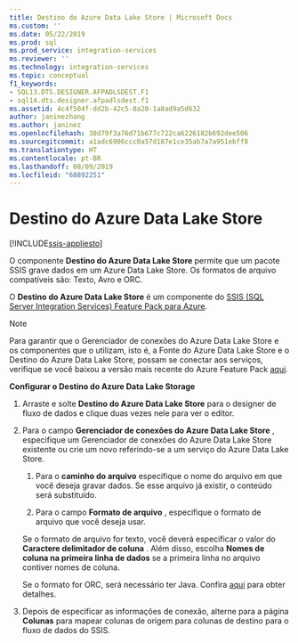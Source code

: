 ```yaml
---
title: Destino do Azure Data Lake Store | Microsoft Docs
ms.custom: ''
ms.date: 05/22/2019
ms.prod: sql
ms.prod_service: integration-services
ms.reviewer: ''
ms.technology: integration-services
ms.topic: conceptual
f1_keywords:
- SQL13.DTS.DESIGNER.AFPADLSDEST.F1
- sql14.dts.designer.afpadlsdest.f1
ms.assetid: 4c4f504f-dd2b-42c5-8a20-1a8ad9a5d632
author: janinezhang
ms.author: janinez
ms.openlocfilehash: 38d79f3a76d71b677c722ca6226182b692dee506
ms.sourcegitcommit: a1adc6906ccc0a57d187e1ce35ab7a7a951ebff8
ms.translationtype: HT
ms.contentlocale: pt-BR
ms.lasthandoff: 08/09/2019
ms.locfileid: "68892251"
---
```

# <a name="azure-data-lake-store-destination"></a>Destino do Azure Data Lake Store

[!INCLUDE[ssis-appliesto](../../includes/ssis-appliesto-ssvrpluslinux-asdb-asdw-xxx.md)]


  O componente **Destino do Azure Data Lake Store** permite que um pacote SSIS grave dados em um Azure Data Lake Store. Os formatos de arquivo compatíveis são: Texto, Avro e ORC. 
  
 O **Destino do Azure Data Lake Store** é um componente do [SSIS (SQL Server Integration Services) Feature Pack para Azure](../../integration-services/azure-feature-pack-for-integration-services-ssis.md).
 
> [!NOTE]
> Para garantir que o Gerenciador de conexões do Azure Data Lake Store e os componentes que o utilizam, isto é, a Fonte do Azure Data Lake Store e o Destino do Azure Data Lake Store, possam se conectar aos serviços, verifique se você baixou a versão mais recente do Azure Feature Pack [aqui](https://www.microsoft.com/download/details.aspx?id=49492). 

**Configurar o Destino do Azure Data Lake Storage**

1. Arraste e solte **Destino do Azure Data Lake Store** para o designer de fluxo de dados e clique duas vezes nele para ver o editor.  

2.  Para o campo **Gerenciador de conexões do Azure Data Lake Store** , especifique um Gerenciador de conexões do Azure Data Lake Store existente ou crie um novo referindo-se a um serviço do Azure Data Lake Store.  
  
    1.  Para o **caminho do arquivo** especifique o nome do arquivo em que você deseja gravar dados. Se esse arquivo já existir, o conteúdo será substituído.  
  
    2.  Para o campo **Formato de arquivo** , especifique o formato de arquivo que você deseja usar.  
  
       Se o formato de arquivo for texto, você deverá especificar o valor do **Caractere delimitador de coluna** . Além disso, escolha **Nomes de coluna na primeira linha de dados** se a primeira linha no arquivo contiver nomes de coluna.  

       Se o formato for ORC, será necessário ter Java. Confira [aqui](../../integration-services/azure-feature-pack-for-integration-services-ssis.md#dependency-on-java) para obter detalhes.
  
3.  Depois de especificar as informações de conexão, alterne para a página **Colunas** para mapear colunas de origem para colunas de destino para o fluxo de dados do SSIS.  
